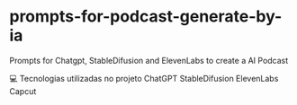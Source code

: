 # prompts-for-podcast-generate-by-ia
Prompts for Chatgpt, StableDifusion and ElevenLabs to create a AI Podcast

💻 Tecnologias utilizadas no projeto
ChatGPT
StableDifusion
ElevenLabs
Capcut
